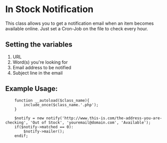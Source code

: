 # In Stock Notification

This class allows you to get a notification email when an item becomes available online.  Just set a Cron-Job on the file to check every hour.


## Setting the variables

1. URL
2. Word(s) you're looking for
3. Email address to be notified
4. Subject line in the email


## Example Usage:

```
	function __autoload($class_name){
		include_once($class_name.'.php');
	}

	$notify = new notify('http://www.this-is.com/the-address-you-are-checking', 'Out of Stock', 'youremail@domain.com', 'Available');
	if($notify->matched == 0):
		$notify->mailer();
	endif;
```